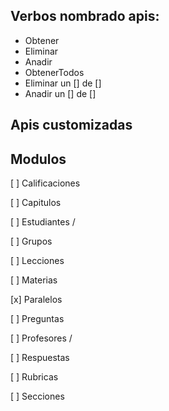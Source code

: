 ## Verbos nombrado apis:

* Obtener
* Eliminar
* Anadir
* ObtenerTodos
* Eliminar un [] de  []
* Anadir un [] de []


## Apis customizadas

<!-- 	* Obtener la leccion que esta dando el estudiante
	router.get('/leccion/datos_leccion', authApi.estudiante,EstudiantesController.leccionDatos)

	 * Toma el codigo y devuelve los parametros para validar su estado en la leccion
	router.get('/tomar_leccion/:codigo_leccion', authApi.estudiante, EstudiantesController.tomarLeccion)

	router.put('/calificar/leccion/:id_leccion/estudiante/:id_estudiante', authApi.profesor, EstudiantesController.calificarLeccion)

-->

## Modulos

[ ] Calificaciones

[ ] Capitulos

[ ] Estudiantes /

[ ] Grupos

[ ] Lecciones

[ ] Materias

[x] Paralelos

[ ] Preguntas

[ ] Profesores /

[ ] Respuestas

[ ] Rubricas

[ ] Secciones